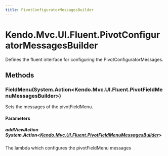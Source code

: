 ```yaml
---
title: PivotConfiguratorMessagesBuilder
---
```


# Kendo.Mvc.UI.Fluent.PivotConfiguratorMessagesBuilder
Defines the fluent interface for configuring the PivotConfiguratorMessages.




## Methods


### FieldMenu(System.Action\<Kendo.Mvc.UI.Fluent.PivotFieldMenuMessagesBuilder\>)
Sets the messages of the pivotFieldMenu.


#### Parameters

##### addViewAction System.Action<[Kendo.Mvc.UI.Fluent.PivotFieldMenuMessagesBuilder](/api/wrappers/aspnet-mvc/Kendo.Mvc.UI.Fluent/PivotFieldMenuMessagesBuilder)>
The lambda which configures the pivotFieldMenu messages






